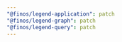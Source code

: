 ```yaml
---
"@finos/legend-application": patch
"@finos/legend-graph": patch
"@finos/legend-query": patch
---
```

